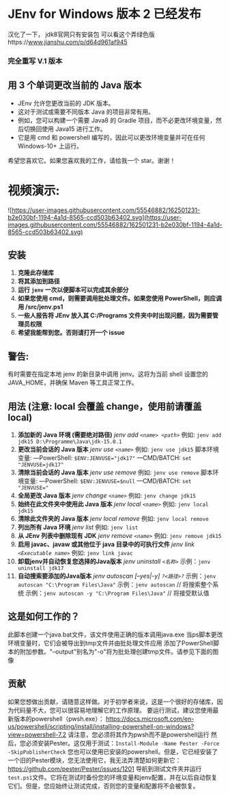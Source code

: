 # JEnv for Windows 版本 2 已经发布
汉化了一下， jdk8官网只有安装包 可以看这个弄绿色版https://www.jianshu.com/p/d64d961af945
### 完全重写 V.1 版本

## 用 3 个单词更改当前的 Java 版本

- JEnv 允许您更改当前的 JDK 版本。
- 这对于测试或需要不同版本 Java 的项目非常有用。
- 例如，您可以构建一个需要 Java8 的 Gradle 项目，而不必更改环境变量，然后切换回使用 Java15 进行工作。
- 它是用 cmd 和 powershell 编写的，因此可以更改环境变量并可在任何 Windows-10+ 上运行。

希望您喜欢它。如果您喜欢我的工作，请给我一个 star。谢谢！

# 视频演示:



![https://user-images.githubusercontent.com/55546882/162501231-b2e030bf-1194-4a1d-8565-ccd503b63402.svg](https://user-images.githubusercontent.com/55546882/162501231-b2e030bf-1194-4a1d-8565-ccd503b63402.svg)





## 安装

1. **克隆此存储库**
2. **将其添加到路径**
3. **运行 `jenv` 一次以便脚本可以完成其余部分**
4. **如果您使用 cmd，则需要调用批处理文件。如果您使用 PowerShell，则应调用 /src/jenv.ps1**
5. **一些人报告将 JEnv 放入其 C:/Programs 文件夹中时出现问题，因为需要管理员权限**
6. **希望我能帮到您。否则请打开一个 issue**

## 警告:

有时需要在指定本地 jenv 的新目录中调用 jenv。这将为当前 shell 设置您的 JAVA_HOME，并确保 Maven 等工具正常工作。

## 用法 (注意: local 会覆盖 change，使用前请覆盖 local)

1. **添加新的 Java 环境 (需要绝对路径)**
   *jenv add `<name> <path>`*
   例如: `jenv add jdk15 D:\Programme\Java\jdk-15.0.1`
2. **更改当前会话的 Java 版本**
   *jenv use `<name>`*
   例如: `jenv use jdk15`
   脚本环境变量:
   —PowerShell: `$ENV:JENVUSE="jdk17"`
   —CMD/BATCH: `set "JENVUSE=jdk17"`
3. **清除当前会话的 Java 版本**
   *jenv use remove*
   例如: `jenv use remove`
   脚本环境变量:
   —PowerShell: `$ENV:JENVUSE=$null`
   —CMD/BATCH: `set "JENVUSE="`
4. **全局更改 Java 版本**
   *jenv change `<name>`*
   例如: `jenv change jdk15`
5. **始终在此文件夹中使用此 Java 版本**
   *jenv local `<name>`*
   例如: `jenv local jdk15  `
6. **清除此文件夹的 Java 版本**
   *jenv local remove*
   例如: `jenv local remove`
7. **列出所有 Java 环境**
   *jenv list*
   例如: `jenv list`
8. **从 JEnv 列表中删除现有 JDK**
   *jenv remove `<name>`*
   例如: `jenv remove jdk15`
9. **启用 javac、javaw 或其他位于 java 目录中的可执行文件**
   *jenv link `<Executable name>`*
   例如: `jenv link javac`
10. **卸载jenv并自动恢复您选择的Java版本**
    *jenv uninstall `<名称>`*
    示例：`jenv uninstall jdk17`
11. **自动搜索要添加的Java版本**
    *jenv autoscan [–yes|-y] `?<路径>?`*
    示例：`jenv autoscan "C:\Program Files\Java"`
    示例：`jenv autoscan` // 将搜索整个系统 示例：`jenv autoscan -y "C:\Program Files\Java"` // 将接受默认值

## 这是如何工作的？

此脚本创建一个java.bat文件，该文件使用正确的版本调用java.exe 当ps脚本更改环境变量时，它们会被导出到tmp文件并由批处理文件应用 添加了PowerShell脚本的附加参数。"–output"别名为"-o"将为批处理创建tmp文件。请参见下面的图像

## 贡献

如果您想做出贡献，请随意这样做。对于初学者来说，这是一个很好的存储库，因为代码量不大，您可以很容易地理解它的工作原理。
要运行测试，建议您使用最新版本的powershell（pwsh.exe）：
https://docs.microsoft.com/en-us/powershell/scripting/install/installing-powershell-on-windows?view=powershell-7.2
请注意，您必须将其作为pwsh而不是powershell运行
然后，您必须安装Pester。这仅用于测试：`Install-Module -Name Pester -Force -SkipPublisherCheck`
您也可以使用已安装的powershell。但是，它已经安装了一个旧的Pester模块，您无法使用它，我无法弄清楚如何更新它：https://github.com/pester/Pester/issues/1201
导航到测试文件夹并运行`test.ps1`文件。它将在测试时备份您的环境变量和jenv配置，并在以后自动恢复它们。但是，您应始终让测试完成，否则您的变量和配置将不会被恢复。
